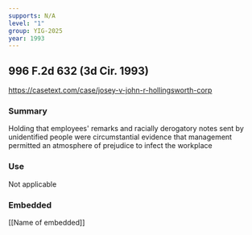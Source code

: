 ```yaml
---
supports: N/A
level: "1"
group: YIG-2025
year: 1993
---
```

## 996 F.2d 632 (3d Cir. 1993)


https://casetext.com/case/josey-v-john-r-hollingsworth-corp

### Summary

Holding that employees' remarks and racially derogatory notes sent by unidentified people were circumstantial evidence that management permitted an atmosphere of prejudice to infect the workplace

### Use

Not applicable

### Embedded

[[Name of embedded]]